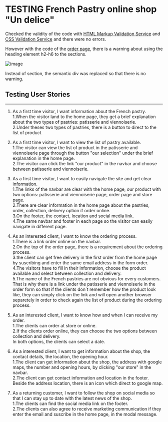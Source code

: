 # TESTING French Pastry online shop "Un delice"

Checked the validity of the code with [HTML Markup Validation Service](https://validator.w3.org/) and [CSS Validation Service](https://jigsaw.w3.org/css-validator/) and there were no errors.

However with the code of the [order page](https://github.com/yuyu78/pastry-online-shop/blob/master/order.html), there is a warning about using the heading element h2-h6 to the sections.

![image](https://user-images.githubusercontent.com/76018052/111849799-c7d36700-890e-11eb-9b75-91531d19eac5.png)

Instead of section, the semantic div was replaced so that there is no warning.

## Testing User Stories
---
1. As a first time visitor, I want information about the French pastry.    
1.When the visitor land to the home page, they get a brief explanation about the two types of pastries: patisserie and viennoiserie.  
2.Under theses two types of pastries, there is a button to direct to the list of product 

2. As a first time visitor, I want to view the list of pastry available.   
1.The visitor can view the list of product in the patisserie and viennoiserie page through the button "our selection" under the brief explanation in the home page.  
2.The visitor can click the link "our product" in the navbar and choose between patisserie and viennoiserie.

3. As a first time visitor, I want to easily navigate the site and get clear information.  
1.The links of the navbar are clear with the home page, our product with two options: patisserie and viennoiserie page, order page and store page.  
2.There are clear information in the home page about the pastries, order, collection, delivery option if order online.  
3.On the footer, the contact, location and social media link.   
4.The same navbar and footer in each page so the visitor can easily navigate in different page.

4. As an interested client, I want to know the ordering process.  
1.There is a link order online on the navbar.  
2.On the top of the order page, there is a requirement about the ordering process.  
3.the client can get free delivery in the first order from the home page by suscribing and enter the same email address in the form order.  
4.The visitors have to fill in their information, choose the product available and select between collection and delivery.  
5.The name of the French pastries are not obvious for every customers.   
That is why there is a link under the patisserie and viennoiserie in the order form so that if the clients don´t remember how the product look like, they can simply click on the link and will open another browser separetely in order to check again the list of product during the ordering process.

5. As an interested client, I want to know how and when I can receive my order.  
1.The clients can order at store or online.  
2.If the clients order online, they can choose the two options between collection and delivery.  
In both options, the clients can select a date.

6. As a interested client, I want to get information about the shop, the contact details, the location, the opening hour.   
1.The client can get information about the shop, the address with google maps, the number and opening hours, by clicking "our store" in the navbar.  
2.The client can get contact information and location in the footer. Beside the address location, there is an icon which direct to google map.

7. As a returning customer, I want to follow the shop on social media so that I can stay up to date with the latest news of the shop.  
1.The clients can find the social media link on the footer.  
2.The clients can also agree to receive marketing communication if they enter the email and suscribe in the home page, in the modal message.
